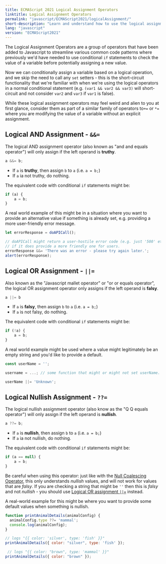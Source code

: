 ```yaml
---
title: ECMAScript 2021 Logical Assignment Operators
linktitle: Logical Assignment Operators
permalink: "javascript/ECMAScript2021/logicalAssignment/"
short-description: "Learn and understand how to use the logical assignment operators (??=, ||= and &&=) in javascript."
lang: "javascript"
version: "ECMAScript2021"
---
```


The Logical Assignment Operators are a group of operators that have been added
to Javascript to streamline various common code patterns where previously we'd
have needed to use conditional `if` statements to check the value of a variable
before potentially assigning a new value.

Now we can conditionally assign a variable based on a logical operation, and we
skip the need to call any `set` setters - this is the short-circuit
functionality that we're familiar with when we're using the logical operators
in a normal conditional statement (e.g. `(var1 && var2 && var3)` will
short-circuit and not consider `var2` and `var3` if `var1` is false).

While these logical assignment operators may feel weird and alien to you at
first glance, consider them as part of a similar family of operators
to`+=` or `*=` where you are modifying the value of a variable without an
explicit assignment.

## Logical AND Assignment - `&&=`

The logical AND assignment operator (also known as "and and equals operator") will only assign if the left operand is
**truthy**.

```javascript
a &&= b;
```

* If `a` is **truthy**, then assign `b` to `a` (i.e. `a = b;`)
* If `a` ia not truthy, do nothing.

The equivalent code with conditional `if` statements might be:

```javascript
if (a) {
    a = b;
}
```

A real world example of this might be in a situation where you want to provide
an alternative value if something is already set, e.g. providing a more
user-friendly error message.

```javascript
let errorResponse = doAPICall();

// doAPICall might return a user-hostile error code (e.g. just '500' etc), so
// if it does provide a more friendly one for users.
errorResponse &&= 'There was an error - please try again later.';
alert(errorResponse);
```

## Logical OR Assignment - `||=`

Also known as the "Javascript mallet operator" or "or or equals operator", the logical OR assignment
operator only assigns if the left operand is **falsy**.

```javascript
a ||= b
```

* If `a` is **falsy**, then assign `b` to `a` (i.e. `a = b;`)
* If `a` is not falsy, do nothing.

The equivalent code with conditional `if` statements might be:

```javascript
if (!a) {
    a = b;
}
```

A real world example might be used where a value might legitimately be an empty
string and you'd like to provide a default.

```javascript
const userName = '';

username = ...; // some function that might or might not set userName.

userName ||= 'Unknown';

```

## Logical Nullish Assignment - `??=`

The logical nullish assignment operator (also know as the "Q Q equals operator") will only assign if the left operand is
**nullish**.

```javascript
a ??= b;
```

* If `a` is **nullish**, then assign `b` to `a` (i.e. `a = b;`)
* If `a` ia not nullish, do nothing.

The equivalent code with conditional `if` statements might be:

```javascript
if (a == null) {
    a = b;
}
```

Be careful when using this operator: just like with the [Null Coalescing Operator](/javascript/ECMAScript2020/nullCoalescing/), this only understands *nullish* values,
and will not work for values that are *falsy*. If you are checking a string that
might be `''` then this is *falsy* and not *nullish* - you should use [Logical
OR assignment `||=`](#logical-or-assignment---) instead.

A real-world example for this might be where you want to provide some default
values when something is nullish.

```javascript
function printAnimalDetails(animalConfig) {
  animalConfig.type ??= 'mammal';
  console.log(animalConfig);
}

// logs "{{ color: 'silver', type: 'fish' }}"
printAnimalDetails({ color: "silver", type: 'fish' });

 // logs "{{ color: "brown", type: 'mammal' }}"
printAnimalDetails({ color: "brown" });
```
